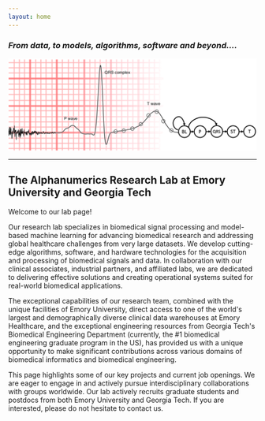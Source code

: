 ```yaml
---
layout: home
---
```

### *From data, to models, algorithms, software and beyond....*
![Logo](/assets/img/alphanumerics-lab-logo-1.png)

***
## The Alphanumerics Research Lab at Emory University and Georgia Tech

Welcome to our lab page!

Our research lab specializes in biomedical signal processing and model-based machine learning for advancing biomedical research and addressing global healthcare challenges from very large datasets. We develop cutting-edge algorithms, software, and hardware technologies for the acquisition and processing of biomedical signals and data. In collaboration with our clinical associates, industrial partners, and affiliated labs, we are dedicated to delivering effective solutions and creating operational systems suited for real-world biomedical applications.

The exceptional capabilities of our research team, combined with the unique facilities of Emory University, direct access to one of the world's largest and demographically diverse clinical data warehouses at Emory Healthcare, and the exceptional engineering resources from Georgia Tech's Biomedical Engineering Department (currently, the #1 biomedical engineering graduate program in the US), has provided us with a unique opportunity to make significant contributions across various domains of biomedical informatics and biomedical engineering.

This page highlights some of our key projects and current job openings. We are eager to engage in and actively pursue interdisciplinary collaborations with groups worldwide. Our lab actively recruits graduate students and postdocs from both Emory University and Georgia Tech. If you are interested, please do not hesitate to contact us.
